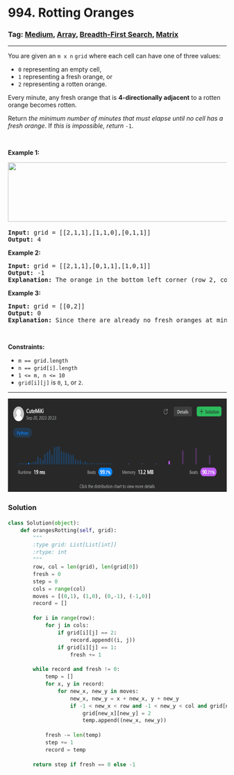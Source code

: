 # 994. Rotting Oranges
### Tag: [Medium](https://github.com/TheOnlyMiki/LeetCode-For-Fun/tree/main#medium-level), [Array](https://github.com/TheOnlyMiki/LeetCode-For-Fun/tree/main#array), [Breadth-First Search](https://github.com/TheOnlyMiki/LeetCode-For-Fun/tree/main#breadth-first-search), [Matrix](https://github.com/TheOnlyMiki/LeetCode-For-Fun/tree/main#matrix)
---
<div class="px-5 pt-4"><div class="flex"></div><div class="xFUwe" data-track-load="description_content"><p>You are given an <code>m x n</code> <code>grid</code> where each cell can have one of three values:</p>

<ul>
	<li><code>0</code> representing an empty cell,</li>
	<li><code>1</code> representing a fresh orange, or</li>
	<li><code>2</code> representing a rotten orange.</li>
</ul>

<p>Every minute, any fresh orange that is <strong>4-directionally adjacent</strong> to a rotten orange becomes rotten.</p>

<p>Return <em>the minimum number of minutes that must elapse until no cell has a fresh orange</em>. If <em>this is impossible, return</em> <code>-1</code>.</p>

<p>&nbsp;</p>
<p><strong class="example">Example 1:</strong></p>
<img alt="" src="https://assets.leetcode.com/uploads/2019/02/16/oranges.png" style="width: 650px; height: 137px;">
<pre><strong>Input:</strong> grid = [[2,1,1],[1,1,0],[0,1,1]]
<strong>Output:</strong> 4
</pre>

<p><strong class="example">Example 2:</strong></p>

<pre><strong>Input:</strong> grid = [[2,1,1],[0,1,1],[1,0,1]]
<strong>Output:</strong> -1
<strong>Explanation:</strong> The orange in the bottom left corner (row 2, column 0) is never rotten, because rotting only happens 4-directionally.
</pre>

<p><strong class="example">Example 3:</strong></p>

<pre><strong>Input:</strong> grid = [[0,2]]
<strong>Output:</strong> 0
<strong>Explanation:</strong> Since there are already no fresh oranges at minute 0, the answer is just 0.
</pre>

<p>&nbsp;</p>
<p><strong>Constraints:</strong></p>

<ul>
	<li><code>m == grid.length</code></li>
	<li><code>n == grid[i].length</code></li>
	<li><code>1 &lt;= m, n &lt;= 10</code></li>
	<li><code>grid[i][j]</code> is <code>0</code>, <code>1</code>, or <code>2</code>.</li>
</ul>
</div></div>

---
<img src="Submit.png" width="700" height="215" />

### Solution

```python
class Solution(object):
    def orangesRotting(self, grid):
        """
        :type grid: List[List[int]]
        :rtype: int
        """
        row, col = len(grid), len(grid[0])
        fresh = 0
        step = 0
        cols = range(col)
        moves = [(0,1), (1,0), (0,-1), (-1,0)]
        record = []
        
        for i in range(row):
            for j in cols:
                if grid[i][j] == 2:
                    record.append((i, j))
                if grid[i][j] == 1:
                    fresh += 1

        while record and fresh != 0:
            temp = []
            for x, y in record:
                for new_x, new_y in moves:
                    new_x, new_y = x + new_x, y + new_y
                    if -1 < new_x < row and -1 < new_y < col and grid[new_x][new_y] == 1:
                        grid[new_x][new_y] = 2
                        temp.append((new_x, new_y))

            fresh -= len(temp)
            step += 1
            record = temp
        
        return step if fresh == 0 else -1
```
